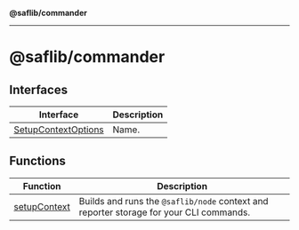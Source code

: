 **@saflib/commander**

---

# @saflib/commander

## Interfaces

| Interface                                                | Description |
| -------------------------------------------------------- | ----------- |
| [SetupContextOptions](interfaces/SetupContextOptions.md) | Name.       |

## Functions

| Function                                  | Description                                                                            |
| ----------------------------------------- | -------------------------------------------------------------------------------------- |
| [setupContext](functions/setupContext.md) | Builds and runs the `@saflib/node` context and reporter storage for your CLI commands. |
